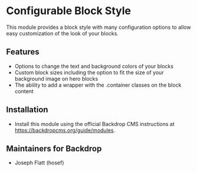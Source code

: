 #  Configurable Block Style

This module provides a block style with many configuration options to allow easy
customization of the look of your blocks.

## Features

  - Options to change the text and background colors of your blocks
  - Custom block sizes including the option to fit the size of your background
      image on hero blocks
  - The ability to add a wrapper with the .container classes on the block content

## Installation

- Install this module using the official Backdrop CMS instructions at
  https://backdropcms.org/guide/modules.

## Maintainers for Backdrop

- Joseph Flatt (hosef)
